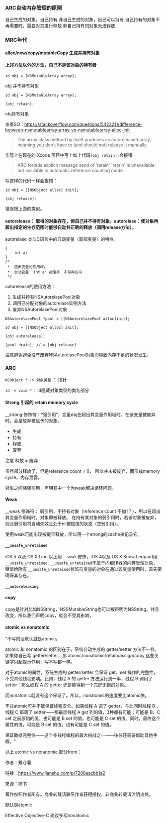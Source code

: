 ### ARC自动内存管理的原则

自己生成的对象，自己持有
非自己生成的对象，自己可以持有
自己持有的对象不再需要时，需要对其进行释放
非自己持有的对象无法释放

### MRC年代

#### alloc/new/copy/mutableCopy 生成并持有对象

#### 上述方法以外的方法，自己不是该对象的持有者

```
id obj = [NSMutableArray array];

```

obj 并不持有对象


```
id obj = [NSMutableArray array];

[obj retain];
```

obj持有对象

查看SO：<https://stackoverflow.com/questions/5423211/difference-between-nsmutablearray-array-vs-nsmutablearray-alloc-init>

> The array class method by itself produces an autoreleased array, meaning you don't have to (and should not) release it manually.


实际上在现在的 Xcode 项目中写上如上代码`[obj retain];`会报错: 

> ARC forbids explicit message send of 'retain'
> 'retain' is unavailable: not available in automatic reference counting mode


写这样的代码一样会报错：

```
id obj = [[NSObject alloc] init];
    
[obj release];
```

错误跟上面的类似。

#### autorelease： 取得的对象存在，但自己并不持有对象。autorelase：使对象再超出指定的生存范围时能够自动并正确的释放（调用release方法）。

autorelase 类似C语言中的自动变量（局部变量）的特性。

```
{
	int a;
}
/*
 *  超出变量的作用域，
 *  自动变量 'int a' 被废弃，不可再访问
 */
```


autorelease的使用方法：

1. 生成并持有NSAutorelasePool对象
2. 调用已分配对象的autorelase实例方法
3. 废弃NSAutorelasePool对象


```
NSAutorelasePool *pool = [[NSAutorelasePool alloc]init];
    
id obj = [[NSObject alloc] init];
    
[obj autorelease];
    
[pool drain]; // = [obj release]

```

注意避免避免没有废弃NSAutorelasePool对象而导致内存不足的状况发生。


### ARC

`NSObject * -> 对象类型` ： 指针

`id -> void *`： id隐藏对象类型的类名部分

#### Strong 引起的 retain memory cycle

__strong 修饰符：“强引用”，变量obj在超出其变量作用域时，在该变量被废弃时，会是放弃被赋予的对象。


- 生成
- 持有
- 释放
- 废弃


注意 释放 ≠ 废弃


虽然部分释放了，但是reference count ≠ 0， 所以并未被废弃，而形成memory cycle，内存泄露。

对象之间强强引用，声明其中一个为weak解决循环问题。


#### Weak


__weak 修饰符： 弱引用，不持有对象（reference count 不加1？），所以在超出其变量作用域时，对象即被释放。 在持有某对象的弱引用时，若该对象被废弃，则此弱引用将自动失效且处于nil被赋值的状态（空弱引用）。

使用weak可能出现被提早释放，所以用一个strong的cache来记录它。



#### `__unsafe_unretained`

iOS 5 以及 OS X Lion 以上用 `__weak` 修饰，iOS 4以及 OS X Snow Leopard用`__unsafe_unretained`, `__unsafe_unretained`不属于内编译器的内存管理对象，赋值给附有 `__unsafe_unretained`修饰符变量的对象在通过该变量使用时，首先要确保其存在。


#### `__autoreleasing`




#### copy

copy是针对比如NSString，NSSMutableString也可以被声明为NSString，并且改变，所以我们声明copy，就会不受其影响，


#### atomic vs nonatomic

"不写的话默认就是atomic。

atomic 和 nonatomic 的区别在于，系统自动生成的 getter/setter 方法不一样。如果你自己写 getter/setter，那 atomic/nonatomic/retain/assign/copy 这些关键字只起提示作用，写不写都一样。

对于atomic的属性，系统生成的 getter/setter 会保证 get、set 操作的完整性，不受其他线程影响。比如，线程 A 的 getter 方法运行到一半，线程 B 调用了 setter：那么线程 A 的 getter 还是能得到一个完好无损的对象。

而nonatomic就没有这个保证了。所以，nonatomic的速度要比atomic快。

不过atomic可并不能保证线程安全。如果线程 A 调了 getter，与此同时线程 B 、线程 C 都调了 setter——那最后线程 A get 到的值，3种都有可能：可能是 B、C set 之前原始的值，也可能是 B set 的值，也可能是 C set 的值。同时，最终这个属性的值，可能是 B set 的值，也有可能是 C set 的值。

保证数据完整性——这个多线程编程的最大挑战之一——往往还需要借助其他手段。"

以上 atomic vs nonatomic 部分from：

作者：戴仓薯

链接：https://www.jianshu.com/p/7288eacbb1a2

來源：简书

著作权归作者所有。商业转载请联系作者获得授权，非商业转载请注明出处。



默认是atomic

Effective Objective-C 建议多写nonatomic

